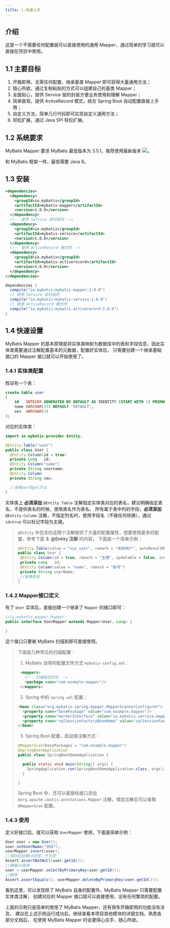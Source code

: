 ```yaml
---
title: 1.快速上手
---
```


## 介绍

这是一个不需要任何配置就可以直接使用的通用 Mapper，通过简单的学习就可以直接在项目中使用。

## 1.1 主要目标

1. 开箱即用，无需任何配置，继承基类 Mapper 即可获得大量通用方法；
2. 随心所欲，通过复制粘贴的方式可以组建自己的基类 Mapper；
3. 全面贴心，提供 Service 层的封装方便业务使用和理解 Mapper；
4. 简单直观，提供 ActiveRecord 模式，结合 Spring Boot 自动配置直接上手用；
5. 自定义方法，简单几行代码即可实现自定义通用方法；
6. 轻松扩展，通过 Java SPI 轻松扩展。

## 1.2 系统要求

MyBatis Mapper 要求 MyBatis 最低版本为
3.5.1，推荐使用最新版本 <a href="https://maven-badges.herokuapp.com/maven-central/org.mybatis/mybatis"><img src="https://maven-badges.herokuapp.com/maven-central/org.mybatis/mybatis/badge.svg"/></a>。

和 MyBatis 框架一样，最低需要 Java 8。

## 1.3 安装

<CodeGroup>
<CodeGroupItem title="Maven" active>

```xml
<dependencies>
  <dependency>
    <groupId>io.mybatis</groupId>
    <artifactId>mybatis-mapper</artifactId>
    <version>1.0.0</version>
  </dependency>
  <!-- 使用 Service 层封装时 -->
  <dependency>
    <groupId>io.mybatis</groupId>
    <artifactId>mybatis-service</artifactId>
    <version>1.0.0</version>
  </dependency>
  <!-- 使用 ActiveRecord 模式时 -->
  <dependency>
    <groupId>io.mybatis</groupId>
    <artifactId>mybatis-activerecord</artifactId>
    <version>1.0.0</version>
  </dependency>
</dependencies>
```

</CodeGroupItem>
<CodeGroupItem title="Gradle">

```groovy
dependencies {
  compile("io.mybatis:mybatis-mapper:1.0.0")
  // 使用 Service 层封装时
  compile("io.mybatis:mybatis-service:1.0.0")
  // 使用 ActiveRecord 模式时
  compile("io.mybatis:mybatis-activerecord:1.0.0")
}
```

</CodeGroupItem>
</CodeGroup>

## 1.4 快速设置

MyBatis Mapper 的基本原理是将实体类映射为数据库中的表和字段信息，因此实体类需要通过注解配置基本的元数据，配置好实体后，
只需要创建一个继承基础接口的 Mapper 接口就可以开始使用了。

### 1.4.1 实体类配置

假设有一个表：
```sql
create table user
(
    id   INTEGER GENERATED BY DEFAULT AS IDENTITY (START WITH 1) PRIMARY KEY,
    name VARCHAR(32) DEFAULT 'DEFAULT',
    sex  VARCHAR(2)
);
```
对应的实体类：
```java
import io.mybatis.provider.Entity;

@Entity.Table("user")
public class User {
  @Entity.Column(id = true)
  private Long   id;
  @Entity.Column("name")
  private String username;
  @Entity.Column
  private String sex;

  //省略set和get方法
}
```

实体类上 **必须添加** `@Entity.Table` 注解指定实体类对应的表名，建议明确指定表名，不提供表名的时候，使用类名作为表名。
所有属于表中列的字段，**必须添加** `@Entity.Column` 注解，不指定列名时，使用字段名（不做任何转换），通过 `id=true` 可以标记字段为主键。

>`@Entity` 中包含的这两个注解提供了大量的配置属性，想要使用更多的配置，参考下面 **3. @Entity 注解** 的内容，
>下面是一个简单示例：
>```java
>@Entity.Table(value = "sys_user", remark = "系统用户", autoResultMap = true)
>public class User {
>  @Entity.Column(id = true, remark = "主键", updatable = false, insertable = false)
>  private Long   id;
>  @Entity.Column(value = "name", remark = "帐号")
>  private String userName;
>  //省略其他
>}
>```

### 1.4.2 Mapper接口定义

有了 `User` 实体后，直接创建一个继承了 `Mapper` 的接口即可：
```java
//io.mybatis.mapper.Mapper
public interface UserMapper extends Mapper<User, Long> {
  
}
```
这个接口只要被 MyBatis 扫描到即可直接使用。

> 下面是几种常见的扫描配置：
> 
> 1. MyBatis 自带的配置文件方式 `mybatis-config.xml`：
> ```xml
>  <mappers>
>    <!-- 扫描指定的包 -->
>    <package name="com.example.mapper"/>
>  </mappers>
> ```
> 
> 2. Spring 中的 `spring.xml` 配置：
> ```xml
> <bean class="org.mybatis.spring.mapper.MapperScannerConfigurer">
>   <property name="basePackage" value="com.example.mapper"/>
>   <property name="markerInterface" value="io.mybatis.service.mapper.RoleMarker"/>
>   <property name="sqlSessionFactoryBeanName" value="sqlSessionFactoryRole"/>
> </bean>
> ```
> 
> 3. Spring Boot 配置，启动类注解方式：
> ```java
> @MapperScan(basePackages = "com.example.mapper")
> @SpringBootApplication
> public class SpringBootDemoApplication {
> 
>   public static void main(String[] args) {
>     SpringApplication.run(SpringBootDemoApplication.class, args);
>   }
> 
> }
> ```
> Spring Boot 中，还可以直接给接口添加 `@org.apache.ibatis.annotations.Mapper` 注解，增加注解后可以省略 `@MapperScan` 配置。

### 1.4.3 使用

定义好接口后，就可以获取 `UserMapper` 使用，下面是简单示例：
```java
User user = new User();
user.setUserName("测试");
userMapper.insert(user);
//保存后自增id回写，不为空
Assert.assertNotNull(user.getId());
//根据id查询
user = userMapper.selectByPrimaryKey(user.getId());
//删除
Assert.assertEquals(1, userMapper.deleteByPrimaryKey(user.getId()));
```

看到这里，可以发现除了 MyBatis 自身的配置外，MyBatis Mapper 只需要配置实体类注解，
创建对应的 Mapper 接口就可以直接使用，没有任何繁琐的配置。

上面的示例只是简单的使用了 MyBatis Mapper，还有很多开箱即用的功能没有涉及，
建议在上述示例运行成功后，继续查看本项目其他模块的详细文档，熟悉各部分文档后，
在使用 MyBatis Mapper 时会更得心应手，随心所欲。